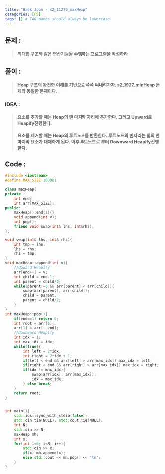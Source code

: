 ```yaml
---
title: "Baek Joon - s2_11279_maxHeap"
categories: [PS]
tags: [] # TAG names should always be lowercase
---
```

## 문제 :
> #### 최대힙 구조와 같은 연산기능울 수행하는 프로그램을 작성하라

## 풀이 :
> #### Heap 구조의 완전한 이해를 기반으로 쓱쓱 써내려가자. s2_1927_minHeap 문제와 동일한 문제이다.

### IDEA :
> #### 요소를 추가할 때는 Heap의 맨 마지막 자리에 추가한다. 그리고 Upward로 Heapify진행한다.
> #### 요소를 제거할 때는 Heap의 루트노드를 반환한다. 루트노드의 빈자리는 힙의 맨 마지막 요소가 대체하게 된다. 이후 루트노드로 부터 Downward Heapify진행한다.

## Code :
```cpp
#include <iostream>
#define MAX_SIZE 100001

class maxHeap{
private :
    int end;
    int arr[MAX_SIZE];
public:
    maxHeap():end(1){}
    void append(int v);
    int pop();
    friend void swap(int& lhs, int&rhs);
};

void swap(int& lhs, int& rhs){
    int tmp = lhs;
    lhs = rhs;
    rhs = tmp;
}
void maxHeap::append(int v){
    //Upward Heapify
    arr[end++] = v;
    int child = end-1;
    int parent = child/2;
    while(parent!=0 && arr[parent] < arr[child]){
        swap(arr[parent], arr[child]);
        child = parent;
        parent = child/2;
    }
}
int maxHeap::pop(){
    if(end==1) return 0;
    int root = arr[1];
    arr[1] = arr[--end];
    //Downward Heapify
    int idx = 1;
    int max_idx = idx;
    while(true){
        int left = 2*idx;
        int right = 2*idx + 1;
        if(left < end && arr[left] > arr[max_idx]) max_idx = left;
        if(right < end && arr[right] > arr[max_idx]) max_idx = right;
        if(idx != max_idx){
            swap(arr[idx], arr[max_idx]);
            idx = max_idx;
        } else break;
    }
    return root;
}


int main(){
    std::ios::sync_with_stdio(false);
    std::cin.tie(NULL); std::cout.tie(NULL);
    int N;
    std::cin >> N;
    maxHeap mh;
    int x;
    for(int i=0; i<N; i++){
        std::cin >> x;
        if(x) mh.append(x);
        else std::cout << mh.pop() << "\n";
    }
}
```
